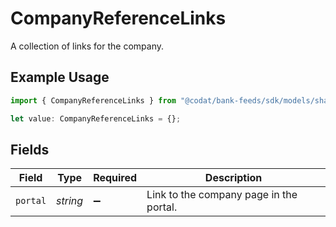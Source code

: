 # CompanyReferenceLinks

A collection of links for the company.

## Example Usage

```typescript
import { CompanyReferenceLinks } from "@codat/bank-feeds/sdk/models/shared";

let value: CompanyReferenceLinks = {};
```

## Fields

| Field                                   | Type                                    | Required                                | Description                             |
| --------------------------------------- | --------------------------------------- | --------------------------------------- | --------------------------------------- |
| `portal`                                | *string*                                | :heavy_minus_sign:                      | Link to the company page in the portal. |